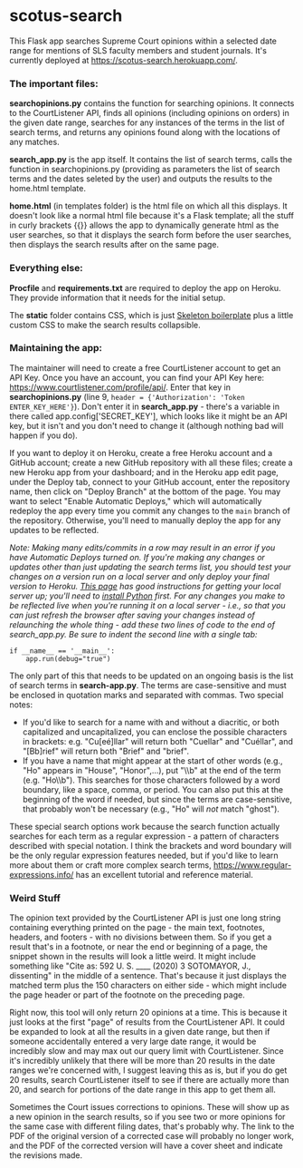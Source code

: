 # scotus-search

This Flask app searches Supreme Court opinions within a selected date range for mentions of SLS faculty members and student journals. It's currently deployed at https://scotus-search.herokuapp.com/. 

### The important files:

**searchopinions.py** contains the function for searching opinions. It connects to the CourtListener API, finds all opinions (including opinions on orders) in the given date range, searches for any instances of the terms in the list of search terms, and returns any opinions found along with the locations of any matches. 

**search_app.py** is the app itself. It contains the list of search terms, calls the function in searchopinions.py (providing as parameters the list of search terms and the dates seleted by the user) and outputs the results to the home.html template.

**home.html** (in templates folder) is the html file on which all this displays. It doesn't look like a normal html file because it's a Flask template; all the stuff in curly brackets {{}} allows the app to dynamically generate html as the user searches, so that it displays the search form before the user searches, then displays the search results after on the same page. 

### Everything else:
**Procfile** and **requirements.txt** are required to deploy the app on Heroku. They provide information that it needs for the initial setup.

The **static** folder contains CSS, which is just [Skeleton boilerplate](http://getskeleton.com/) plus a little custom CSS to make the search results collapsible.

### Maintaining the app:

The maintainer will need to create a free CourtListener account to get an API Key. Once you have an account, you can find your API Key here: https://www.courtlistener.com/profile/api/. Enter that key in **searchopinions.py** (line 9, `header = {'Authorization': 'Token ENTER_KEY_HERE'}`). Don't enter it in **search_app.py** - there's a variable in there called app.config['SECRET_KEY'], which looks like it might be an API key, but it isn't and you don't need to change it (although nothing bad will happen if you do). 

If you want to deploy it on Heroku, create a free Heroku account and a GitHub account; create a new GitHub repository with all these files; create a new Heroku app from your dashboard; and in the Heroku app edit page, under the Deploy tab, connect to your GitHub account, enter the repository name, then click on "Deploy Branch" at the bottom of the page. You may want to select "Enable Automatic Deploys," which will automatically redeploy the app every time you commit any changes to the `main` branch of the repository. Otherwise, you'll need to manually deploy the app for any updates to be reflected. 

*Note: Making many edits/commits in a row may result in an error if you have Automatic Deploys turned on. If you're making any changes or updates other than just updating the search terms list, you should test your changes on a version run on a local server and only deploy your final version to Heroku. [This page](https://python-adv-web-apps.readthedocs.io/en/latest/flask.html) has good instructions for getting your local server up; you'll need to [install Python](https://www.python.org/downloads/) first. For any changes you make to be reflected live when you're running it on a local server - i.e., so that you can just refresh the browser after saving your changes instead of relaunching the whole thing - add these two lines of code to the end of search_app.py. Be sure to indent the second line with a single tab:* 
```
if __name__ == '__main__':
	app.run(debug="true")
```

The only part of this that needs to be updated on an ongoing basis is the list of search terms in **search-app.py**. The terms are case-sensitive and must be enclosed in quotation marks and separated with commas. Two special notes:
* If you'd like to search for a name with and without a diacritic, or both capitalized and uncapitalized, you can enclose the possible characters in brackets: e.g. "Cu[eé]llar" will return both "Cuellar" and "Cuéllar", and "[Bb]rief" will return both "Brief" and "brief".
* If you have a name that might appear at the start of other words (e.g., "Ho" appears in "House", "Honor",...), put "\\\b" at the end of the term (e.g. "Ho\\\b"). This searches for those characters followed by a word boundary, like a space, comma, or period. You can also put this at the beginning of the word if needed, but since the terms are case-sensitive, that probably won't be necessary (e.g., "Ho" will <i>not</i> match "ghost").

These special search options work because the search function actually searches for each term as a regular expression - a pattern of characters described with special notation. I think the brackets and word boundary will be the only regular expression features needed, but if you'd like to learn more about them or craft more complex search terms, https://www.regular-expressions.info/ has an excellent tutorial and reference material. 

### Weird Stuff
The opinion text provided by the CourtListener API is just one long string containing everything printed on the page - the main text, footnotes, headers, and footers - with no divisions between them. So if you get a result that's in a footnote, or near the end or beginning of a page, the snippet shown in the results will look a little weird. It might include something like "Cite as: 592 U. S. \____ (2020) 3 SOTOMAYOR, J., dissenting" in the middle of a sentence. That's because it just displays the matched term plus the 150 characters on either side - which might include the page header or part of the footnote on the preceding page.

Right now, this tool will only return 20 opinions at a time. This is because it just looks at the first "page" of results from the CourtListener API. It could be expanded to look at all the results in a given date range, but then if someone accidentally entered a very large date range, it would be incredibly slow and may max out our query limit with CourtListener. Since it's incredibly unlikely that there will be more than 20 results in the date ranges we're concerned with, I suggest leaving this as is, but if you do get 20 results, search CourtListener itself to see if there are actually more than 20, and search for portions of the date range in this app to get them all.

Sometimes the Court issues corrections to opinions. These will show up as a new opinion in the search results, so if you see two or more opinions for the same case with different filing dates, that's probably why. The link to the PDF of the original version of a corrected case will probably no longer work, and the PDF of the corrected version will have a cover sheet and indicate the revisions made.

